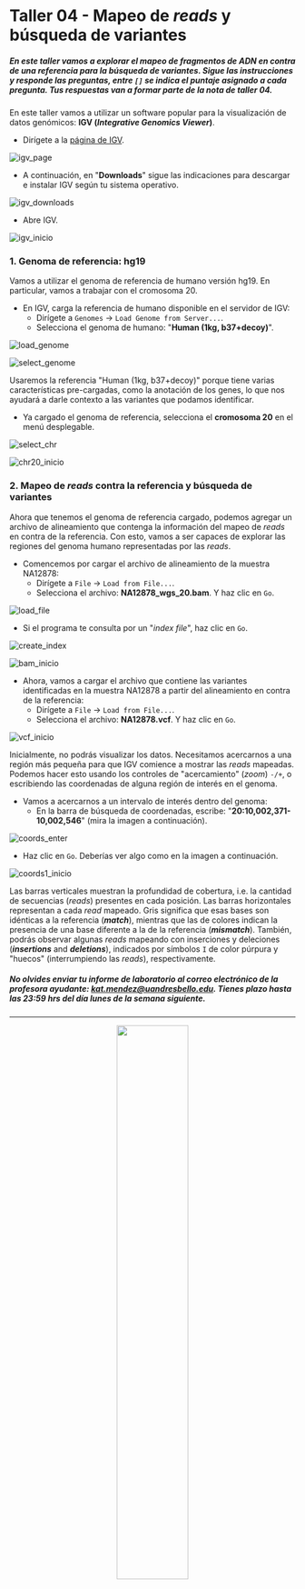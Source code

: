 # Taller 04 - Mapeo de _reads_ y búsqueda de variantes

##### En este taller vamos a explorar el mapeo de fragmentos de ADN en contra de una referencia para la búsqueda de variantes. Sigue las instrucciones y responde las preguntas, entre `[]` se indica el puntaje asignado a cada pregunta. Tus respuestas van a formar parte de la nota de taller 04.

En este taller vamos a utilizar un software popular para la visualización de datos genómicos: **IGV (_Integrative Genomics Viewer_)**.

* Dirígete a la [página de IGV](http://software.broadinstitute.org/software/igv/home).

![igv_page](https://github.com/BIOQ380/Taller/blob/master/images/igv_page.png?raw=true)

* A continuación, en "**Downloads**" sigue las indicaciones para descargar e instalar IGV según tu sistema operativo.

![igv_downloads](https://github.com/BIOQ380/Taller/blob/master/images/igv_downloads.png?raw=true)

* Abre IGV.

![igv_inicio](https://github.com/BIOQ380/Taller/blob/master/images/igv_inicio.png?raw=true)

### 1. Genoma de referencia: hg19

Vamos a utilizar el genoma de referencia de humano versión hg19. En particular, vamos a trabajar con el cromosoma 20.

* En IGV, carga la referencia de humano disponible en el servidor de IGV:
	* Dirígete a `Genomes` -> `Load Genome from Server...`.
	* Selecciona el genoma de humano: "**Human (1kg, b37+decoy)**".

![load_genome](https://us.v-cdn.net/5019796/uploads/FileUpload/50/ea77178d2c4407230d0a0282777951.png)

![select_genome](https://github.com/BIOQ380/Taller/blob/master/images/select_genome.png?raw=true)

Usaremos la referencia "Human (1kg, b37+decoy)" porque tiene varias características pre-cargadas, como la anotación de los genes, lo que nos ayudará a darle contexto a las variantes que podamos identificar.

* Ya cargado el genoma de referencia, selecciona el **cromosoma 20** en el menú desplegable.

![select_chr](https://github.com/BIOQ380/Taller/blob/master/images/select_chr.png?raw=true)

![chr20_inicio](https://github.com/BIOQ380/Taller/blob/master/images/chr20_inicio.png?raw=true)

### 2. Mapeo de _reads_ contra la referencia y búsqueda de variantes

Ahora que tenemos el genoma de referencia cargado, podemos agregar un archivo de alineamiento que contenga la información del mapeo de _reads_ en contra de la referencia. Con esto, vamos a ser capaces de explorar las regiones del genoma humano representadas por las _reads_.

* Comencemos por cargar el archivo de alineamiento de la muestra NA12878:
	* Dirígete a `File` -> `Load from File...`.
	* Selecciona el archivo: **NA12878_wgs_20.bam**. Y haz clic en `Go`.

![load_file](https://us.v-cdn.net/5019796/uploads/FileUpload/10/48eeee26b88c6acafde8a76e8da4dd.png)

* Si el programa te consulta por un "_index file_", haz clic en `Go`.

![create_index](https://github.com/BIOQ380/Taller/blob/master/images/create_index.png?raw=true)

![bam_inicio](https://github.com/BIOQ380/Taller/blob/master/images/bam_inicio.png?raw=true)

* Ahora, vamos a cargar el archivo que contiene las variantes identificadas en la muestra NA12878 a partir del alineamiento en contra de la referencia:
	* Dirígete a `File` -> `Load from File...`.
	* Selecciona el archivo: **NA12878.vcf**. Y haz clic en `Go`.

![vcf_inicio](https://github.com/BIOQ380/Taller/blob/master/images/vcf_inicio.png?raw=true)

Inicialmente, no podrás visualizar los datos. Necesitamos acercarnos a una región más pequeña para que IGV comience a mostrar las _reads_ mapeadas. Podemos hacer esto usando los controles de "acercamiento" (_zoom_) `-/+`, o escribiendo las coordenadas de alguna región de interés en el genoma.

* Vamos a acercarnos a un intervalo de interés dentro del genoma:
	* En la barra de búsqueda de coordenadas, escribe: "**20:10,002,371-10,002,546**" (mira la imagen a continuación).

![coords_enter](https://github.com/BIOQ380/Taller/blob/master/images/coords_enter.png?raw=true)

* Haz clic en `Go`. Deberías ver algo como en la imagen a continuación.

![coords1_inicio](https://github.com/BIOQ380/Taller/blob/master/images/coords1_inicio.png?raw=true)

Las barras verticales muestran la profundidad de cobertura, i.e. la cantidad de secuencias (_reads_) presentes en cada posición. Las barras horizontales representan a cada _read_ mapeado. Gris significa que esas bases son idénticas a la referencia (**_match_**), mientras que las de colores indican la presencia de una base diferente a la de la referencia (**_mismatch_**). También, podrás observar algunas _reads_ mapeando con inserciones y deleciones (**_insertions_** and **_deletions_**), indicados por símbolos `I` de color púrpura y "huecos" (interrumpiendo las _reads_), respectivamente.

##### No olvides enviar tu informe de laboratorio al correo electrónico de la profesora ayudante: kat.mendez@uandresbello.edu. Tienes plazo hasta las 23:59 hrs del día lunes de la semana siguiente.

---

<p align="center">
<img width="50%" src="https://github.com/bioinf-biotec/labs_bioinf/blob/master/images/unab_cbib_horizontal.png?raw=true">
</p>
